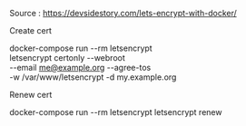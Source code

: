 Source : https://devsidestory.com/lets-encrypt-with-docker/

Create cert

docker-compose run --rm letsencrypt \
  letsencrypt certonly --webroot \
  --email me@example.org --agree-tos \
  -w /var/www/letsencrypt -d my.example.org

  Renew cert

  docker-compose run --rm letsencrypt letsencrypt renew
